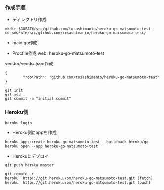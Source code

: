 
### 作成手順

* ディレクトリ作成

```
mkdir $GOPATH/src/github.com/tosashimanto/heroku-go-matsumoto-test
cd $GOPATH/src/github.com/tosashimanto/heroku-go-matsumoto-test/

```


* main.go作成

* Procfile作成
web: heroku-go-matsumoto-test

vendor/vendor.json作成
```
{
        "rootPath": "github.com/tosashimanto/heroku-go-matsumoto-test"
}

```


```
git init
git add .
git commit -m "initial commit"
```

### Heroku側

```
heroku login
```


* Heroku側にappを作成

```
heroku apps:create heroku-go-matsumoto-test --buildpack heroku/go
heroku open --app heroku-go-matsumoto-test
```


* Herokuにデプロイ
```
git push heroku master

git remote -v
heroku	https://git.heroku.com/heroku-go-matsumoto-test.git (fetch)
heroku	https://git.heroku.com/heroku-go-matsumoto-test.git (push)


```

